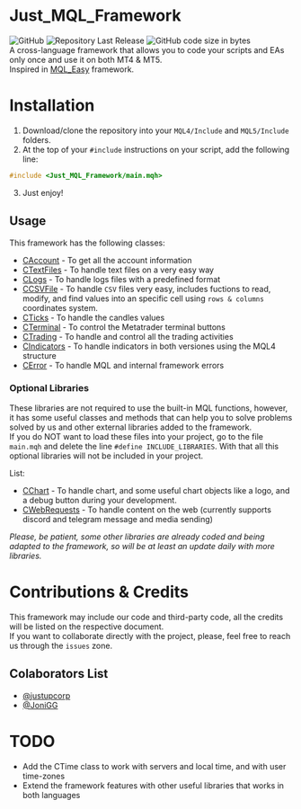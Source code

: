 # Just_MQL_Framework
![GitHub](https://img.shields.io/github/license/justupcorp/Just_MQL_Framework?color=blue)
![Repository Last Release](https://img.shields.io/github/v/release/justupcorp/Just_MQL_Framework?color=light_green)
![GitHub code size in bytes](https://img.shields.io/github/languages/code-size/justupcorp/Just_MQL_Framework?label=download%20size)
<br>
A cross-language framework that allows you to code your scripts and EAs only once and use it on both MT4 &amp; MT5. <br>
Inspired in [MQL_Easy](https://github.com/Denn1Ro/MQL_Easy) framework.

# Installation
1. Download/clone the repository into your `MQL4/Include` and `MQL5/Include` folders.
2. At the top of your `#include` instructions on your script, add the following line:
```cpp
#include <Just_MQL_Framework/main.mqh>
```
3. Just enjoy!

## Usage
This framework has the following classes:
- [CAccount](https://github.com/justupcorp/Just_MQL_Framework/wiki/CAccount) - To get all the account information
- [CTextFiles](https://github.com/justupcorp/Just_MQL_Framework/wiki/CTextFile) - To handle text files on a very easy way
- [CLogs](https://github.com/justupcorp/Just_MQL_Framework/wiki/CLogs) - To handle logs files with a predefined format
- [CCSVFile](https://github.com/justupcorp/Just_MQL_Framework/wiki/CCSVFile) - To handle `CSV` files very easy, includes fuctions to read, modify, and find values into an specific cell using `rows & columns` coordinates system.
- [CTicks](https://github.com/justupcorp/Just_MQL_Framework/wiki/CTicks) - To handle the candles values
- [CTerminal](https://github.com/justupcorp/Just_MQL_Framework/wiki/CTerminal) - To control the Metatrader terminal buttons
- [CTrading](https://github.com/justupcorp/Just_MQL_Framework/wiki/CTrading) - To handle and control all the trading activities
- [CIndicators](https://github.com/justupcorp/Just_MQL_Framework/wiki/CIndicators) - To handle indicators in both versiones using the MQL4 structure
- [CError](https://github.com/justupcorp/Just_MQL_Framework/wiki/CError) - To handle MQL and internal framework errors


### Optional Libraries
These libraries are not required to use the built-in MQL functions, however, it has some useful classes and methods that can help you to solve problems solved by us and other external libraries added to the framework. <br>
If you do NOT want to load these files into your project, go to the file `main.mqh` and delete the line `#define INCLUDE_LIBRARIES`. With that all this optional libraries will not be included in your project. <br>

List:
- [CChart](https://github.com/justupcorp/Just_MQL_Framework/wiki/CChart) - To handle chart, and some useful chart objects like a logo, and a debug button during your development.
- [CWebRequests](https://github.com/justupcorp/Just_MQL_Framework/wiki/CWebRequests) - To handle content on the web (currently supports discord and telegram message and media sending)

_Please, be patient, some other libraries are already coded and being adapted to the framework, so will be at least an update daily with more libraries._ <br>

# Contributions & Credits
This framework may include our code and third-party code, all the credits will be listed on the respective document. <br>
If you want to collaborate directly with the project, please, feel free to reach us through the `issues` zone.

## Colaborators List
- [@justupcorp](https://www.github.com/justupcorp)
- [@JoniGG](https://github.com/JoniGG)

# TODO
- Add the CTime class to work with servers and local time, and with user time-zones
- Extend the framework features with other useful libraries that works in both languages
